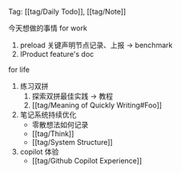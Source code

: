 Tag: [[tag/Daily Todo]], [[tag/Note]]

今天想做的事情
for work
1. preload 关键声明节点记录、上报 -> benchmark
2. IProduct feature's doc

for life
1. 练习双拼
	1. 探索双拼最佳实践 -> 教程
	2. [[tag/Meaning of Quickly Writing#Foo]]
2. 笔记系统持续优化
	- 零散想法如何记录
	- [[tag/Think]]
	- [[tag/System Structure]]
3. copilot 体验
    - [[tag/Github Copilot Experience]]